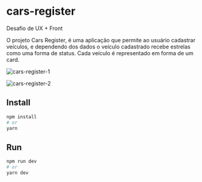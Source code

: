 # cars-register

Desafio de UX + Front

O projeto Cars Register, é uma aplicação que permite ao usuário cadastrar veículos, e dependendo dos dados o veículo cadastrado recebe estrelas como uma forma de status. Cada veículo é representado em forma de um card.

![cars-register-1](https://github.com/JPSS14/cars-register/assets/40327303/b5e86e65-9760-46da-b2b7-f28a8fb19f44)

![cars-register-2](https://github.com/JPSS14/cars-register/assets/40327303/befe1347-60b2-4ff9-8144-96a4da138783)

## Install

```bash
npm install
# or
yarn
```

## Run

```bash
npm run dev
# or
yarn dev
```
